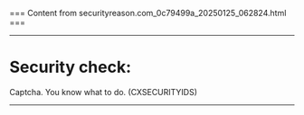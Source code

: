 === Content from securityreason.com_0c79499a_20250125_062824.html ===


---

# Security check:

Captcha. You know what to do. (CXSECURITYIDS)

---


